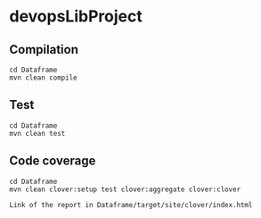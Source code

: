 # devopsLibProject

## Compilation
    cd Dataframe
    mvn clean compile

## Test
    cd Dataframe
    mvn clean test

## Code coverage
    cd Dataframe
    mvn clean clover:setup test clover:aggregate clover:clover

    Link of the report in Dataframe/target/site/clover/index.html 
